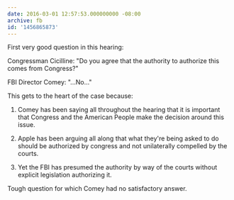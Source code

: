 ```yaml
---
date: 2016-03-01 12:57:53.000000000 -08:00
archive: fb
id: '1456865873'
---
```


First very good question in this hearing:

Congressman Cicilline: "Do you agree that the authority to authorize this comes from Congress?"

FBI Director Comey: "...No..."

This gets to the heart of the case because:

1. Comey has been saying all throughout the hearing that it is important that Congress and the American People make the decision around this issue.

2. Apple has been arguing all along that what they're being asked to do should be authorized by congress and not unilaterally compelled by the courts.

3. Yet the FBI has presumed the authority by way of the courts without explicit legislation authorizing it.

Tough question for which Comey had no satisfactory answer.
